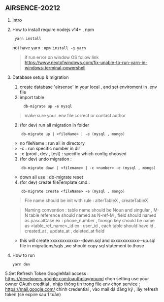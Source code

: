 ## AIRSENCE-20212

1. Intro

2. How to install
   require nodejs v14+ , npm
   ```
    yarn install
   ```
   not have yarn : `npm install -g yarn`

   > if run error on window OS follow
   link https://www.nextofwindows.com/fix-unable-to-run-yarn-in-windows-terminal-powershell

3. Database setup & migration
    1. create database 'airsense' in your local , and set enviroment in .env file
    2. import table
   ```
        db-migrate up -e mysql
   ```
   > make sure your .env file correct or contact author

    2. (for dev) run all migration in folder
    ```
        db-migrate up | <fileName> | -e (mysql , mongo)

    ```
    - no fileName : run all in directory
    - -c <number> : run specific number in dir
    - -e (prod , dev , test) : specific which config choosed

    3. (for dev) undo migration :
    ```
        db-migrate down | <filename> | -c <number> -e (mysql , mongo)
    ```
    - down all use : db-migrate reset

    4. (for dev) create fileTemplate cmd :
    ```
        db-migrate create <fileName> -e (mysql , mongo)
    ```
   > File name should be init with rule : alterTableX , createTableX

   > Naming convention : table name should be Noun and singular , M-N table reference should named as N-ref-M , field
   should named as pascalCase ex : phone_number , foreign key should be name as <table_ref_name>_id ex : user_id , each
   table should have id , created_at , update_at , deleted_at field
    - this will create xxxxxxxxxxxx-<fileName>-down.sql and xxxxxxxxxxxx-<fileName>-up.sql file in migrations/sqls ,we
      should copy sql statement to those
4. How to run
   ```
   yarn dev
   ```
5.Get Refresh Token GoogleMail
   access : https://developers.google.com/oauthplayground
   chọn setting use your owner OAuth creditial , nhập thông tin trong file env
   chọn service : https://mail.google.com/
   chinh credential , vào mail đã đăng ký , lấy refresh token (sẽ expire sau 1 tuần)
